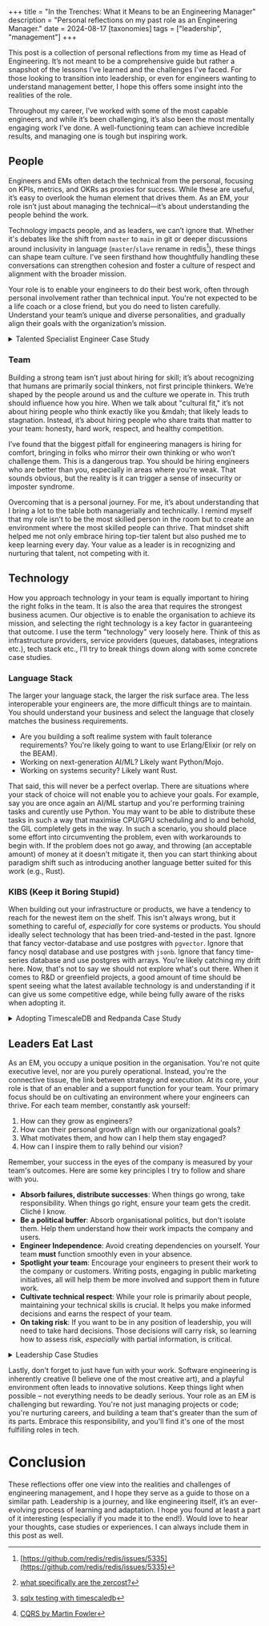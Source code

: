 +++
title = "In the Trenches: What it Means to be an Engineering Manager"
description = "Personal reflections on my past role as an Engineering Manager."
date = 2024-08-17
[taxonomies]
tags = ["leadership", "management"]
+++

This post is a collection of personal reflections from my time as Head of Engineering. It’s not meant to be a comprehensive guide but rather a snapshot of the lessons I’ve learned and the challenges I’ve faced. For those looking to transition into leadership, or even for engineers wanting to understand management better, I hope this offers some insight into the realities of the role.

Throughout my career, I’ve worked with some of the most capable engineers, and while it’s been challenging, it’s also been the most mentally engaging work I’ve done. A well-functioning team can achieve incredible results, and managing one is tough but inspiring work.

## People

Engineers and EMs often detach the technical from the personal, focusing on KPIs, metrics, and OKRs as proxies for success. While these are useful, it’s easy to overlook the human element that drives them. As an EM, your role isn’t just about managing the technical—it’s about understanding the people behind the work.

Technology impacts people, and as leaders, we can’t ignore that. Whether it's debates like the shift from `master` to `main` in git or deeper discussions around inclusivity in language (`master`/`slave` rename in redis[^1]), these things can shape team culture. I’ve seen firsthand how thoughtfully handling these conversations can strengthen cohesion and foster a culture of respect and alignment with the broader mission.

Your role is to enable your engineers to do their best work, often through personal involvement rather than technical input. You're not expected to be a life coach or a close friend, but you do need to listen carefully. Understand your team’s unique and diverse personalities, and gradually align their goals with the organization’s mission.

<details>
  <summary>Talented Specialist Engineer Case Study</summary>

> The talented specialist engineer often focuses exclusively on technical problems, sometimes overlooking the larger organizational goals. They are highly capable but require a careful balance of give-and-take to keep both them and the team moving forward. The first mistake is allowing them to take on all the work themselves. The second is failing to challenge their focus when it doesn't align with the broader mission.
>
> Tackling the first mistake involves distributing ownership and autonomy across the team, even if it feels like progress might slow down. While this can seem counterintuitive, it prevents burnout and builds resilience within both the team and the product. Encouraging collaboration also boosts confidence and skills in other engineers, who may otherwise feel overshadowed.
>
> The second mistake is corrected by presenting the bigger picture. As an example, when faced with two options &mdash; building an advanced event streaming pipeline leveraging zero-cost abstractions[^2] or creating a simple data exporter for a key partner &mdash; the technical specialist might lean toward the more exciting technical challenge. However, while the first option is fun, it may not move the business forward. The second, though less glamorous, directly impacts the company’s goals.
>
> That said, it’s important not to dismiss their technical curiosity outright. By framing the simpler task in a way that engages their problem-solving skills (e.g., focusing on performance or architectural improvements), you can keep them motivated while aligning their work with the business’s needs. In the end, they produce a technically elegant solution that both satisfies their creative drive and delivers real value to the company.

</details>

### Team

Building a strong team isn’t just about hiring for skill; it’s about recognizing that humans are primarily social thinkers, not first principle thinkers. We’re shaped by the people around us and the culture we operate in. This truth should influence how you hire. When we talk about "cultural fit," it’s not about hiring people who think exactly like you &mdah; that likely leads to stagnation. Instead, it’s about hiring people who share traits that matter to your team: honesty, hard work, respect, and healthy competition.

I’ve found that the biggest pitfall for engineering managers is hiring for comfort, bringing in folks who mirror their own thinking or who won’t challenge them. This is a dangerous trap. You should be hiring engineers who are better than you, especially in areas where you’re weak. That sounds obvious, but the reality is it can trigger a sense of insecurity or imposter syndrome.

Overcoming that is a personal journey. For me, it’s about understanding that I bring a lot to the table both managerially and technically. I remind myself that my role isn’t to be the most skilled person in the room but to create an environment where the most skilled people can thrive. That mindset shift helped me not only embrace hiring top-tier talent but also pushed me to keep learning every day. Your value as a leader is in recognizing and nurturing that talent, not competing with it.

## Technology

How you approach technology in your team is equally important to hiring the right folks in the team. It is also the area that requires the strongest business acumen. Our objective is to enable the organisation to achieve its mission, and selecting the right technology is a key factor in guaranteeing that outcome. I use the term "technology" very loosely here. Think of this as infrastructure providers, service providers (queues, databases, integrations etc.), tech stack etc., I'll try to break things down along with some concrete case studies.

### Language Stack

The larger your language stack, the larger the risk surface area. The less interoperable your engineers are, the more difficult things are to maintain. You should understand your business and select the language that closely matches the business requirements.

* Are you building a soft realime system with fault tolerance requirements? You're likely going to want to use Erlang/Elixir (or rely on the BEAM).
* Working on next-generation AI/ML? Likely want Python/Mojo.
* Working on systems security? Likely want Rust.

That said, this will never be a perfect overlap. There are situations where your stack of choice will not enable you to achieve your goals. For example, say you are once again an AI/ML startup and you're performing training tasks and curently use Python. You may want to be able to distribute these tasks in such a way that maximise CPU/GPU scheduling and lo and behold, the GIL completely gets in the way. In such a scenario, you should place some effort into circumventing the problem, even with workarounds to begin with. If the problem does not go away, and throwing (an acceptable amount) of money at it doesn't mitigate it, then you can start thinking about paradigm shift such as introducing another language better suited for this work (e.g., Rust).

### KIBS (Keep it Boring Stupid)

When building out your infrastructure or products, we have a tendency to reach for the newest item on the shelf. This isn't always wrong, but it something to careful of, _especially_ for core systems or products. You should ideally select technology that has been tried-and-tested in the past. Ignore that fancy vector-database and use postgres with `pgvector`. Ignore that fancy nosql database and use postgres with `jsonb`. Ignore that fancy time-series database and use postgres with arrays. You're likely catching my drift here. Now, that's not to say we should not explore what's out there. When it comes to R&D or greenfield projects, a good amount of time should be spent seeing what the latest available technology is and understanding if it can give us some competitive edge, while being fully aware of the risks when adopting it.

<details>
  <summary>Adopting TimescaleDB and Redpanda Case Study</summary>

> There are scenarios where you can get best of both worlds. I think of these are pieces of tech that builts upon, or integrates heavily with, establised technology. We had requirements for our greenfield projects that required both a time-series datastore and a highly-performant queue.
>
> #### TimecaleDB
>
> We had gone through a number of different time-series vendors and ultimately chose TimescaleDB. Why? Simply because of sat on top of the Postgres engine. We could dip in-and-out of hypertable land, to regular Postgres when we needed to. It meant we had the existing Postgres ecosystem while also being battle-tested. That's not to say Timescale was perfect, we had our troubles[^4], but all in all we were an up-and-coming startup which meant we got a lot of attention (with the aim of eventually closing a large deal). All in all, it was a great decision that has enabled us to process 10s of thousands of events per second with minimal compute (1 CPU/2GB mem)
>
>
> #### Redpanda
>
> Redpanda draws on the same thread. We needed a fast queue, and were likely going for Kafka. The operational overhead of managing Kafka is extremely high, and using a managed service would've cost a fortune. Redpanda was entirely compliant with the Kafka-API (missing features we did not need) and had minimal operational overhead as being deployed via a single binary. It was also exceptionally fast and tailored to modern day storage access patterns. Again, we were early and as they were running their Serverless product, which meant we were running free as part of the Beta programme for ≈8 months. That was a **huge** relief for our team and really gave us the space focus on building our product without having to worry about the queue.
>
> The underlying lesson I've learnt from this is to take calculated risks that give you an advantage but also minimise downside. You should also think about your company's public perception and see if you can leverage that to your advantage. If you are growing startup, you'll likely be able to negotiate good deals that benefit all parties. Both of these products are still in use today and likely will be for the coming years.

</details>

## Leaders Eat Last

As an EM, you occupy a unique position in the organisation. You're not quite executive level, nor are you purely operational. Instead, you're the connective tissue, the link between strategy and execution. At its core, your role is that of an enabler and a support function for your team. Your primary focus should be on cultivating an environment where your engineers can thrive. For each team member, constantly ask yourself:

1. How can they grow as engineers?
2. How can their personal growth align with our organizational goals?
3. What motivates them, and how can I help them stay engaged?
4. How can I inspire them to rally behind our vision?

Remember, your success in the eyes of the company is measured by your team's outcomes. Here are some key principles I try to follow and share with you.

* **Absorb failures, distribute successes**: When things go wrong, take responsibility. When things go right, ensure your team gets the credit. Cliché I know.
* **Be a political buffer**: Absorb organisational politics, but don't isolate them. Help them understand how their work impacts the company and users.
* **Engineer Independence**: Avoid creating dependencies on yourself. Your team **must** function smoothly even in your absence.
* **Spotlight your team**: Encourage your engineers to present their work to the company or customers. Writing posts, engaging in public marketing initiatives, all will help them be more involved and support them in future work.
* **Cultivate technical respect**: While your role is primarily about people, maintaining your technical skills is crucial. It helps you make informed decisions and earns the respect of your team.
* **On taking risk**: If you want to be in any position of leadership, you will need to take hard decisions. Those decisions will carry risk, so learning how to assess risk, _especially_ with partial information, is critical.

<details>
  <summary>Leadership Case Studies</summary>

> ### Political Buffer
>
>  I have recently become a father to my amazing son. Right after delivery, I had taken 2-weeks of parental leave. Before leaving, I made sure to have a good handover with my engineers and to write things down for them. What are my processes, how do certain parts of the platform work, and so forth. With my team prepared, I asked them to hold the fort (and so they did!). I still had the itch to ask how things were going but I hardly got any messages during my leave.
>
>  When I came back, one of my engineers pulls me into a quick-call to vent frustration and show appreciation for how much external energy was kept out of the team. To paraphrase, _"I seriously had no idea just how chaotic it is. Usually we have our syncs and we just focus on our work. You have no idea how much I appreciate you tackling that for us."_. I really appreciated that message, I never quite thought about it and just did it out of reaction.
>
> ### Spotlighting
>
> Whenever I see there's a period of time where an engineer does not have a lot of immediate work to do, I jump on the opportunity to move them to some work that is either more long-term but important, or I ask them to write about some of the work that they do in the form of an engineering blog post. I want them to have an external piece of work with their name attributed to it that highlights their competency and can benefit from peer-review to make sure it really shines. This is beneficial not only for the company and within the company, but even for the engineer should they leave in the future as it is a stamp of approval of the professional work that they do.
>
> ### Embracing Risk
>
> Given that I started when the company had no product, I had to make various architectural and design decisions about how our systems would be built. I was still a very early employee and there was a lot of doubt in my ability. The architectural path I chose was a bit unconventional at the time and involved a less-common pattern (CQRS[^5]). My goal was to keep this as dead-simple as possible and meet the companies goal. No EKS/K8s, no microservices, no esoteric tools. Single monorepo with Rust/Cargo workspaces and a modular monolith. This is usually scary as presenting things as simple might come off as lacking competence from folks who are.. less competent. In the end, I doubled-down on the approach; we hit, and exceeded, all the marks so much so that we adopted the same pattern for the second product (as it overlapped very well). All the engineers, including those not on my team, understood the approach and became familiar with how things worked. In the end, it all paid off (technically).

</details>


Lastly, don't forget to just have fun with your work. Software engineering is inherently creative (I believe one of the most creative art), and a playful environment often leads to innovative solutions. Keep things light when possible – not everything needs to be deadly serious. Your role as an EM is challenging but rewarding. You're not just managing projects or code; you're nurturing careers, and building a team that's greater than the sum of its parts. Embrace this responsibility, and you'll find it's one of the most fulfilling roles in tech.

# Conclusion

These reflections offer one view into the realities and challenges of engineering management, and I hope they serve as a guide to those on a similar path. Leadership is a journey, and like engineering itself, it’s an ever-evolving process of learning and adaptation. I hope you found at least a part of it interesting (especially if you made it to the end!). Would love to hear your thoughts, case studies or experiences. I can always include them in this post as well.

[^1]:[https://github.com/redis/redis/issues/5335](https://github.com/redis/redis/issues/5335)
[^2]:[what specifically are the zercost?](https://www.reddit.com/r/rust/comments/bo13qq/what_specifically_are_all_the_zerocost/)
[^3]:[Principles: Life & Work by Ray Dalio](https://www.goodreads.com/book/show/34536488-principles)
[^4]:[sqlx testing with timescaledb](https://blog.exein.io/sqlx_testing-blog-post-by-bogdan/)
[^5]:[CQRS by Martin Fowler](https://martinfowler.com/bliki/CQRS.html?ref=blog.funda.nl)
